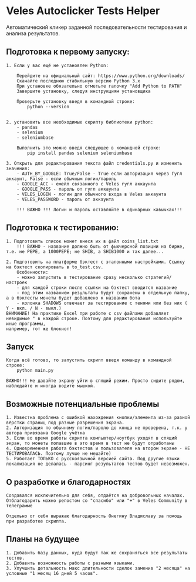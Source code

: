 # Veles Autoclicker Tests Helper

Автоматический кликер заданной последовательности тестирования и анализа результатов.

## Подготовка к первому запуску:

    1. Если у вас ещё не установлен Python:

        Перейдите на официальный сайт: https://www.python.org/downloads/
        Скачайте последнюю стабильную версию Python 3.x
        При установке обязательно отметьте галочку "Add Python to PATH"
        Завершите установку, следуя инструкциям установщика

        Проверьте установку введя в командной строке:
            python --version


    2. установить все необходимые скрипту библиотеки python:
        - pandas
        - selenium
        - seleniumbase
        
        Выполнить это можно введя следующее в командной строке:
            pip install pandas selenium seleniumbase
    
    3. Открыть для редактирования текста файл credentials.py и изменить значения:
        - AUTH_BY_GOOGLE: True/False - True если авторизация через Гугл аккаунт, False - если обычным логин/пароль
        - GOOGLE_ACC - емейл связанного с Veles гугл аккаунта
        - GOOGLE_PASS - пароль от гугл аккаунта
        - VELES_LOGIN - логин для обычного входа в Veles аккаунта
        - VELES_PASSWORD - пароль от аккаунта
        
        !!! ВАЖНО !!! Логин и пароль оставляйте в одинарных кавычках!!!

## Подготовка к тестированию:

    1. Подготовить список монет внеся их в файл coins_list.txt
        !!! ВАЖНО - название должно быть от фьючерсной позиции на бирже, т.е. не PEPE, а 1000PEPE; не SHIB, а SHIB1000 и так далее...

    2. Подготовить на платформе бэктест с эталонными настройками. Ссылку на бэктест скопировать в to_test.csv.
        Особенности:
        - можно запустить в тестирование сразу несколько стратегий/настроек
        - для каждой строки после ссылки на бэктест вводится название
        - под этим названием результаты будут сохранены в отдельную папку, а в бэктесты монеты будет добавлено к названию бота
        - колонка SHADOWS отвечает за тестирование с тенями или без них ( Y - вкл. / N - выкл.)
    ВНИМАНИЕ! На практике Excel при работе с csv файлами добавляет невидимые " в каждой строке. Поэтому для редактирования используйте иные программы, 
    например, тот же блокнот!


## Запуск
    
    Когда всё готово, то запустить скрипт введя команду в командной строке:
        python main.py

    ВАЖНО!!! Не давайте экрану уйти в спящий режим. Просто сидите рядом, наблюдайте и иногда водите мышкой.  

## Возможные потенциальные проблемы
    
    1. Известна проблема с ошибкой нахождения кнопки/элемента из-за разной вёрстки страниц под разные разрешения экрана.
    2. Авторизация по обычному логин/паролю до конца не проверена, т.к. у автора привязана Google учётка
    3. Если во время работы скрипта компьютер/ноутбук уходят в спящий экран, то монеты попавшие в это время в тест не будут отработаны
    4. Одновременная работа бэктестов и пользователя на втором экране - НЕ ТЕСТИРОВАЛАСЬ. Поэтому лучше не мешайте)
    5. Работает ТОЛЬКО с русскоязычной версией сайта. Под другие языки локализация не делалась - парсинг результатов тестов будет невозможен.

## О разработке и благодарностях
    
    Создавался исключительно для себя, отдаётся на добровольных началах. 
    Отблагодарить можно репостом со "спасибо" или "+" в Veles Community в телеграмме

    Отдельно от себя выражаю благодарность Онегину Владиславу за помощь при разработке скрипта.

## Планы на будущее
    1. Добавить базу данных, куда будут так же сохраняться все результаты тестов.
    2. Добавить возможность работы с разными языками.
    3. Улучшить детальность макс длительности сделок заменив "2 месяца" на условные "1 месяц 16 дней 5 часов".
